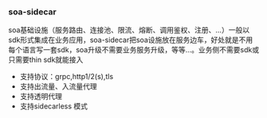 ### soa-sidecar  
soa基础设施（服务路由、连接池、限流、熔断、调用鉴权、注册、...）一般以sdk形式集成在业务应用，soa-sidecar把soa设施放在服务边车，好处就是不用每个语言写一套sdk，soa升级不需要业务服务升级，等等...。业务侧不需要sdk或只需要thin sdk就能接入  
  
- 支持协议：grpc,http1/2(s),tls  
- 支持出流量、入流量代理  
- 支持透明代理  
- 支持sidecarless 模式  


